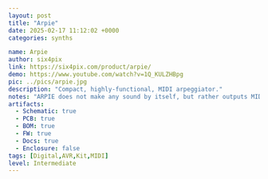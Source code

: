 ```yaml
---
layout: post
title: "Arpie"
date: 2025-02-17 11:12:02 +0000
categories: synths

name: Arpie
author: six4pix
link: https://six4pix.com/product/arpie/
demo: https://www.youtube.com/watch?v=1Q_KULZHBpg
pic: ../pics/arpie.jpg
description: "Compact, highly-functional, MIDI arpeggiator."
notes: "ARPIE does not make any sound by itself, but rather outputs MIDI note information which can play a synth, sampler, software synth or other compatible sound module."
artifacts:
  - Schematic: true
  - PCB: true
  - BOM: true
  - FW: true
  - Docs: true
  - Enclosure: false
tags: [Digital,AVR,Kit,MIDI]
level: Intermediate
---
```


